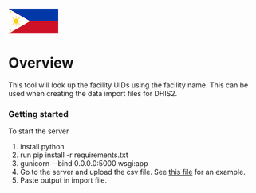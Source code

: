 ![philippines](static/ph.png?raw=true "Title")

# Overview
This tool will look up the facility UIDs using the facility name. This can be used when creating the data import files for DHIS2.

### Getting started
 To start the server

 1. install python
 2. run pip install -r requirements.txt
 3. gunicorn --bind 0.0.0.0:5000 wsgi:app
 4. Go to the server and upload the csv file. See [this file](example.csv) for an example.
 5. Paste output in import file.


 
